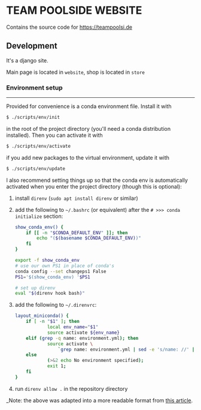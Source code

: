 # TEAM POOLSIDE WEBSITE

Contains the source code for <https://teampoolsi.de>

## Development

It's a django site.

Main page is located in `website`, shop is located in `store`

### Environment setup

---

Provided for convenience is a conda environment file. Install it with

```sh
$ ./scripts/env/init
```

in the root of the project directory (you'll need a conda distribution installed).
Then you can activate it with

```sh
$ ./scripts/env/activate
```

if you add new packages to the virtual environment, update it with

```sh
$ ./scripts/env/update
```

I also recommend setting things up so that the conda env is automatically activated when you enter the project directory (though this is optional):

1. install `direnv` (`sudo apt install direnv` or similar)
2. add the following to `~/.bashrc` (or equivalent) after the `# >>> conda initialize` section:

    ```sh
    show_conda_env() {
        if [[ -n "$CONDA_DEFAULT_ENV" ]]; then
            echo "($(basename $CONDA_DEFAULT_ENV))"
        fi
    }

    export -f show_conda_env
    # use our own PS1 in place of conda's
    conda config --set changeps1 False
    PS1='$(show_conda_env) '$PS1

    # set up direnv
    eval "$(direnv hook bash)"
    ```

3. add the following to `~/.direnvrc`:

    ```sh
    layout_miniconda() {
        if [ -n "$1" ]; then
                local env_name="$1"
                source activate ${env_name}
        elif (grep -q name: environment.yml); then
                source activate \
                    `grep name: environment.yml | sed -e 's/name: //' | cut -d "" -f 2 | cut -d "" -f 2`
        else
                (>&2 echo No environment specified);
                exit 1;
        fi
    }
    ```

4. run `direnv allow .` in the repository directory

_Note: the above was adapted into a more readable format from [this article](https://medium.com/@manishdixit1986/auto-switch-conda-env-per-directory-using-conda-direnv-in-linux-13c912da6520).
